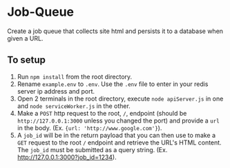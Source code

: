 # Job-Queue
Create a job queue that collects site html and persists it to a database when given a URL.

## To setup
1. Run `npm install` from the root directory.
2. Rename `example.env` to `.env`. Use the `.env` file to enter in your redis server ip address and port.
3. Open 2 terminals in the root directory, execute `node apiServer.js` in one and `node serviceWorker.js` in the other.
4. Make a `POST` http request to the root, `/`, endpoint (should be `http://127.0.0.1:3000` unless you changed the port) and provide a `url` in the body. (Ex. `{url: 'http://www.google.com'}`).
5. A `job_id` will be in the return payload that you can then use to make a `GET` request to the root `/` endpoint and retrieve the URL's HTML content.  The `job_id` must be submitted as a query string. (Ex. http://127.0.0.1:3000?job_id=1234).
